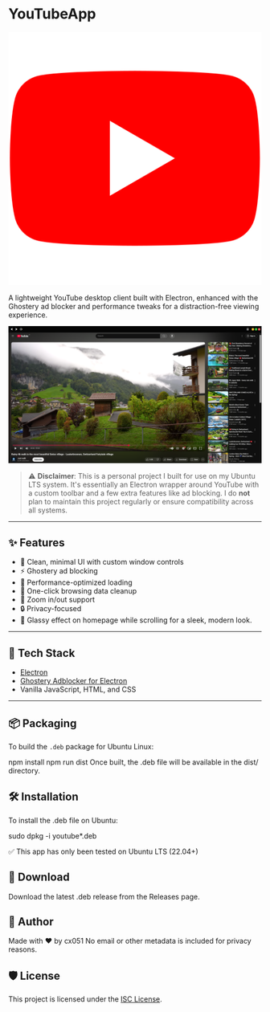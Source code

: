 # YouTubeApp

   ![Logo](assets/YouTube.svg)

A lightweight YouTube desktop client built with Electron, enhanced with the Ghostery ad blocker and performance tweaks for a distraction-free viewing experience.

![App Screenshot](assets/screenshot.png)

> ⚠️ **Disclaimer**: This is a personal project I built for use on my Ubuntu LTS system. It's essentially an Electron wrapper around YouTube with a custom toolbar and a few extra features like ad blocking. I do **not** plan to maintain this project regularly or ensure compatibility across all systems.

---

## ✨ Features

- 🧭 Clean, minimal UI with custom window controls  
- ⚡ Ghostery ad blocking  
- 🚀 Performance-optimized loading  
- 🧹 One-click browsing data cleanup  
- 🎯 Zoom in/out support  
- 🔒 Privacy-focused
- 🌟 Glassy effect on homepage while scrolling for a sleek, modern look.

---

## 🧰 Tech Stack

- [Electron](https://www.electronjs.org/)  
- [Ghostery Adblocker for Electron](https://github.com/ghostery/adblocker)  
- Vanilla JavaScript, HTML, and CSS

---

## 📦 Packaging

To build the `.deb` package for Ubuntu Linux:

npm install
npm run dist
Once built, the .deb file will be available in the dist/ directory.

## 🛠️ Installation
To install the .deb file on Ubuntu:

sudo dpkg -i youtube*.deb

✅ This app has only been tested on Ubuntu LTS (22.04+)

## 📁 Download
Download the latest .deb release from the Releases page.

## 👤 Author
Made with ❤️ by cx051
No email or other metadata is included for privacy reasons.

## 🛡️ License
This project is licensed under the [ISC License](LICENSE).


